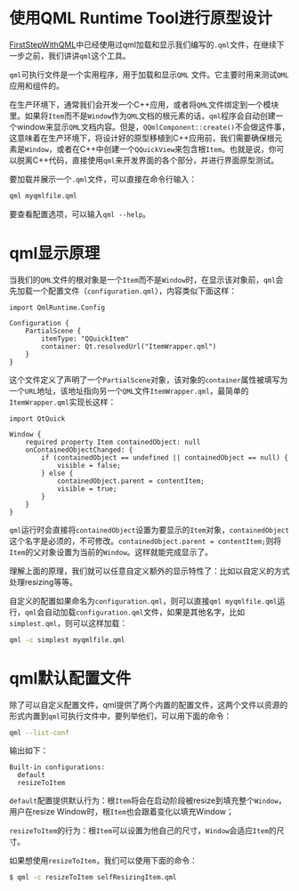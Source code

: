 # 使用QML Runtime Tool进行原型设计

[FirstStepWithQML](../01_FirstStepWithQML/README.md)中已经使用过qml加载和显示我们编写的`.qml`文件，在继续下一步之前，我们讲讲`qml`这个工具。

`qml`可执行文件是一个实用程序，用于加载和显示`QML` 文件。它主要时用来测试`QML`应用和组件的。

在生产环境下，通常我们会开发一个C++应用，或者将`QML`文件绑定到一个模块里。如果将`Item`而不是`Window`作为`QML`文档的根元素的话，`qml`程序会自动创建一个window来显示`QML`文档内容。但是，`QQmlComponent::create()`不会做这件事，这意味着在生产环境下，将设计好的原型移植到C++应用前，我们需要确保根元素是`Window`，或者在C++中创建一个`QQuickView`来包含根`Item`。也就是说，你可以脱离C++代码，直接使用`qml`来开发界面的各个部分，并进行界面原型测试。

要加载并展示一个`.qml`文件，可以直接在命令行输入：

```sh
qml myqmlfile.qml
```

要查看配置选项，可以输入`qml --help`。

# qml显示原理

当我们的`QML`文件的根对象是一个`Item`而不是`Window`时，在显示该对象前，`qml`会先加载一个配置文件（`configuration.qml`），内容类似下面这样：

```
import QmlRuntime.Config

Configuration {
    PartialScene {
        itemType: "QQuickItem"
        container: Qt.resolvedUrl("ItemWrapper.qml")
    }
}
```

这个文件定义了声明了一个`PartialScene`对象，该对象的`container`属性被填写为一个`URL`地址，该地址指向另一个`QML`文件`ItemWrapper.qml`，最简单的`ItemWrapper.qml`实现长这样：

```
import QtQuick

Window {
    required property Item containedObject: null
    onContainedObjectChanged: {
        if (containedObject == undefined || containedObject == null) {
            visible = false;
        } else {
            containedObject.parent = contentItem;
            visible = true;
        }
    }
}
```

`qml`运行时会直接将`containedObject`设置为要显示的`Item`对象，`containedObject`这个名字是必须的，不可修改。`containedObject.parent = contentItem;`则将`Item`的父对象设置为当前的`Window`。这样就能完成显示了。

理解上面的原理，我们就可以任意自定义额外的显示特性了：比如以自定义的方式处理resizing等等。

自定义的配置如果命名为`configuration.qml`，则可以直接`qml myqmlfile.qml`运行，`qml`会自动加载`configuration.qml`文件，如果是其他名字，比如`simplest.qml`，则可以这样加载：

```sh
qml -c simplest myqmlfile.qml
```

# qml默认配置文件

除了可以自定义配置文件，qml提供了两个内置的配置文件，这两个文件以资源的形式内置到`qml`可执行文件中，要列举他们，可以用下面的命令：

```sh
qml --list-conf
```

输出如下：

```
Built-in configurations:
  default
  resizeToItem
```

`default`配置提供默认行为：根`Item`将会在启动阶段被resize到填充整个`Window`，用户在resize Window时，根`Item`也会跟着变化以填充Window；

`resizeToItem`的行为：根`Item`可以设置为他自己的尺寸，`Window`会适应`Item`的尺寸。

如果想使用`resizeToItem`，我们可以使用下面的命令：

```sh
$ qml -c resizeToItem selfResizingItem.qml
```




